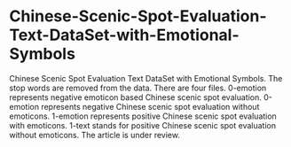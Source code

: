 # Chinese-Scenic-Spot-Evaluation-Text-DataSet-with-Emotional-Symbols
Chinese Scenic Spot Evaluation Text DataSet with Emotional Symbols. The stop words are removed from the data. There are four files. 0-emotion represents negative emoticon based Chinese scenic spot evaluation. 0-emotion represents negative Chinese scenic spot evaluation without emoticons. 1-emotion represents positive Chinese scenic spot evaluation with emoticons. 1-text stands for positive Chinese scenic spot evaluation without emoticons. The article is under review.
